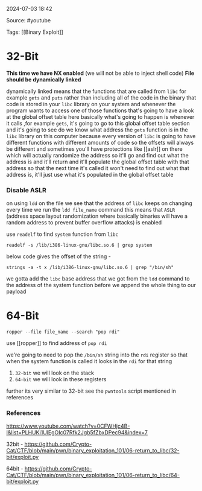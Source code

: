 
2024-07-03 18:42

Source: #youtube 

Tags: [[Binary Exploit]]

# 32-Bit

**This time we have NX enabled** (we will not be able to inject shell code)
**File should be dynamically linked** 

dynamically linked means that the functions that are called from `libc` for example `gets` and `puts` rather than including all of the code in the binary that code is stored in your `libc` library on your system and whenever the program wants to access one of those functions that's going to have a look at the global offset table
here basically what's going to happen is whenever it calls ,for example `gets`, it's going to go to this global offset table section and it's going to see do we know what address the `gets` function is in the `libc` library on this computer because every version of `libc` is going to have different functions with different amounts of code so the offsets will always be different and sometimes you'll have protections like [[aslr]] on there which will actually randomize the address so it'll go and find out what the address is and it'll return and it'll populate the global offset table with that address so that the next time it's called it won't need to find out what that address is, it'll just use what it's populated in the global offset table
### Disable ASLR

on using `ldd` on the file we see that the address of `libc` keeps on changing every time we run the `ldd file_name` command this means that `ASLR` (address space layout randomization where basically binaries will have a random address to prevent buffer overflow attacks) is enabled

use `readelf` to find `system` function from `libc`
```
readelf -s /lib/i386-linux-gnu/libc.so.6 | grep system
```
below code gives the offset of the string - 
```
strings -a -t x /lib/i386-linux-gnu/libc.so.6 | grep "/bin/sh"
```
we gotta add the `libc` base address that we got from the `ldd` command to the address of the system function before we append the whole thing to our payload
# 64-Bit

```
ropper --file file_name --search "pop rdi"
```
use [[ropper]] to find address of `pop rdi`

we're going to need to pop the `/bin/sh` string into the `rdi` register so that when the system function is called it looks in the `rdi` for that string 
1. `32-bit` we will look on the stack 
2. `64-bit` we will look in these registers

further its very similar to 32-bit see the `pwntools` script mentioned in references 
### References

https://www.youtube.com/watch?v=0CFWHjc4B-I&list=PLHUKi1UlEgOIc07Rfk2Jgb5fZbxDPec94&index=7

32bit - https://github.com/Crypto-Cat/CTF/blob/main/pwn/binary_exploitation_101/06-return_to_libc/32-bit/exploit.py

64bit - https://github.com/Crypto-Cat/CTF/blob/main/pwn/binary_exploitation_101/06-return_to_libc/64-bit/exploit.py
